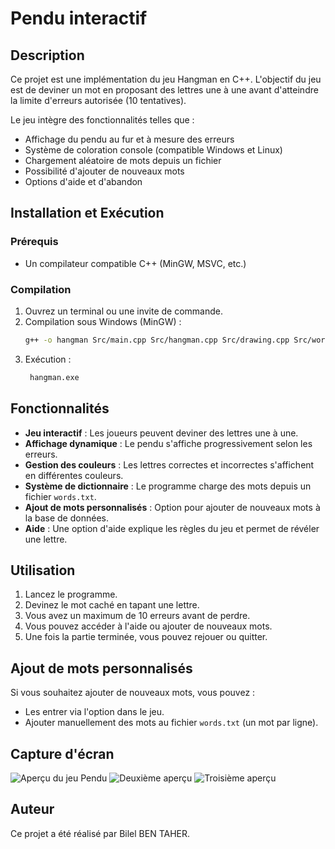# Pendu interactif

## Description
Ce projet est une implémentation du jeu Hangman en C++. L'objectif du jeu est de deviner un mot en proposant des lettres une à une avant d'atteindre la limite d'erreurs autorisée (10 tentatives).

Le jeu intègre des fonctionnalités telles que :
- Affichage du pendu au fur et à mesure des erreurs
- Système de coloration console (compatible Windows et Linux)
- Chargement aléatoire de mots depuis un fichier
- Possibilité d'ajouter de nouveaux mots
- Options d'aide et d'abandon

## Installation et Exécution
### Prérequis
- Un compilateur compatible C++ (MinGW, MSVC, etc.)

### Compilation
1. Ouvrez un terminal ou une invite de commande.
2. Compilation sous Windows (MinGW) :
   ```sh
   g++ -o hangman Src/main.cpp Src/hangman.cpp Src/drawing.cpp Src/word_utils.cpp Src/helpers.cpp -IInc
   ```
3. Exécution :
   ```sh
    hangman.exe
   ```

## Fonctionnalités
- **Jeu interactif** : Les joueurs peuvent deviner des lettres une à une.
- **Affichage dynamique** : Le pendu s'affiche progressivement selon les erreurs.
- **Gestion des couleurs** : Les lettres correctes et incorrectes s'affichent en différentes couleurs.
- **Système de dictionnaire** : Le programme charge des mots depuis un fichier `words.txt`.
- **Ajout de mots personnalisés** : Option pour ajouter de nouveaux mots à la base de données.
- **Aide** : Une option d'aide explique les règles du jeu et permet de révéler une lettre.

## Utilisation
1. Lancez le programme.
2. Devinez le mot caché en tapant une lettre.
3. Vous avez un maximum de 10 erreurs avant de perdre.
4. Vous pouvez accéder à l'aide ou ajouter de nouveaux mots.
5. Une fois la partie terminée, vous pouvez rejouer ou quitter.

## Ajout de mots personnalisés
Si vous souhaitez ajouter de nouveaux mots, vous pouvez :
- Les entrer via l'option dans le jeu.
- Ajouter manuellement des mots au fichier `words.txt` (un mot par ligne).

## Capture d'écran
![Aperçu du jeu Pendu](images/hangman_game.png)
![Deuxième aperçu](images/hangman_game1.png)
![Troisième aperçu](images/hangman_game2.png)

## Auteur
Ce projet a été réalisé par Bilel BEN TAHER.
